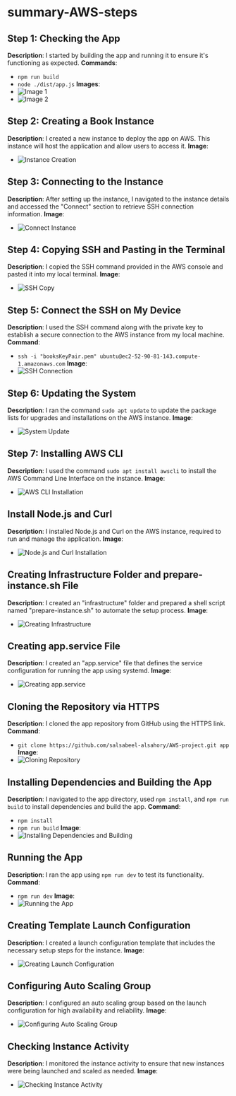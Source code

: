 # summary-AWS-steps

## Step 1: Checking the App

**Description**: I started by building the app and running it to ensure it's functioning as expected.
**Commands**:
- `npm run build`
- `node ./dist/app.js`
**Images**:
- ![Image 1](https://github.com/salsabeel-alsahory/AWS-project/assets/100838183/555f6bc7-adc8-409c-9467-04d89d14d29a)
- ![Image 2](https://github.com/salsabeel-alsahory/AWS-New-Project/assets/100838183/3269aa0c-fa0b-403e-a76f-8ac9d98a214d)


## Step 2: Creating a Book Instance

**Description**: I created a new instance to deploy the app on AWS. This instance will host the application and allow users to access it.
**Image**:
- ![Instance Creation](https://github.com/salsabeel-alsahory/AWS-New-Project/assets/100838183/d430e22d-e82d-4301-be3e-a2e7d501c4ab)


## Step 3: Connecting to the Instance

**Description**: After setting up the instance, I navigated to the instance details and accessed the "Connect" section to retrieve SSH connection information.
**Image**:
- ![Connect Instance](https://github.com/salsabeel-alsahory/AWS-project/assets/100838183/cc21beec-6edf-4c44-bc79-a63a8aa6a990.png)


## Step 4: Copying SSH and Pasting in the Terminal

**Description**: I copied the SSH command provided in the AWS console and pasted it into my local terminal.
**Image**:
- ![SSH Copy](https://github.com/salsabeel-alsahory/AWS-project/assets/100838183/f38cd329-8b6d-4820-a6b0-d71981bd9246)


## Step 5: Connect the SSH on My Device

**Description**: I used the SSH command along with the private key to establish a secure connection to the AWS instance from my local machine.
**Command**:
- `ssh -i "booksKeyPair.pem" ubuntu@ec2-52-90-81-143.compute-1.amazonaws.com`
**Image**:
- ![SSH Connection](https://github.com/salsabeel-alsahory/AWS-project/assets/100838183/4f1a8b9c-2942-4197-8159-71fe6b4b3e22)


## Step 6: Updating the System

**Description**: I ran the command `sudo apt update` to update the package lists for upgrades and installations on the AWS instance.
**Image**:
- ![System Update](https://github.com/salsabeel-alsahory/AWS-project/assets/100838183/e701fa3a-13f0-40cb-8ba6-44a21a0bc595)


## Step 7: Installing AWS CLI

**Description**: I used the command `sudo apt install awscli` to install the AWS Command Line Interface on the instance.
**Image**:
- ![AWS CLI Installation](https://github.com/salsabeel-alsahory/AWS-project/assets/100838183/9d3817cd-50f3-471d-9f54-c5ff786e391c)


## Install Node.js and Curl

**Description**: I installed Node.js and Curl on the AWS instance, required to run and manage the application.
**Image**:
- ![Node.js and Curl Installation](https://github.com/salsabeel-alsahory/AWS-New-Project/assets/100838183/80cc3a1f-6b20-4eda-8c8f-e3d96e97e630)


## Creating Infrastructure Folder and prepare-instance.sh File

**Description**: I created an "infrastructure" folder and prepared a shell script named "prepare-instance.sh" to automate the setup process.
**Image**:
- ![Creating Infrastructure](https://github.com/salsabeel-alsahory/AWS-project/assets/100838183/c06a34fe-24f2-4546-a0a3-600a272efa36)


## Creating app.service File

**Description**: I created an "app.service" file that defines the service configuration for running the app using systemd.
**Image**:
- ![Creating app.service](https://github.com/salsabeel-alsahory/AWS-project/assets/100838183/7dbd4be8-c8b0-4e31-bb11-9692d3516c95)


## Cloning the Repository via HTTPS

**Description**: I cloned the app repository from GitHub using the HTTPS link.
**Command**:
- `git clone https://github.com/salsabeel-alsahory/AWS-project.git app`
**Image**:
- ![Cloning Repository](https://github.com/salsabeel-alsahory/AWS-New-Project/assets/100838183/e30b806c-a10a-471d-b834-2fa26e2c5661)


## Installing Dependencies and Building the App

**Description**: I navigated to the app directory, used `npm install`, and `npm run build` to install dependencies and build the app.
**Command**:
- `npm install`
- `npm run build`
**Image**:
- ![Installing Dependencies and Building](https://github.com/salsabeel-alsahory/AWS-New-Project/assets/100838183/b1bc0ad2-6b80-4701-b835-386da963490d)


## Running the App

**Description**: I ran the app using `npm run dev` to test its functionality.
**Command**:
- `npm run dev`
**Image**:
- ![Running the App](https://github.com/salsabeel-alsahory/AWS-project/assets/100838183/ae19760e-d699-45fd-8acb-a692766ad4a4)


## Creating Template Launch Configuration

**Description**: I created a launch configuration template that includes the necessary setup steps for the instance.
**Image**:
- ![Creating Launch Configuration](https://github.com/salsabeel-alsahory/AWS-New-Project/assets/100838183/50cfba89-faa1-4499-bc66-309c5b243bfe)


## Configuring Auto Scaling Group

**Description**: I configured an auto scaling group based on the launch configuration for high availability and reliability.
**Image**:
- ![Configuring Auto Scaling Group](https://github.com/salsabeel-alsahory/AWS-New-Project/assets/100838183/d3daadef-1f0f-4b51-a7fe-322e1757e1cd)


## Checking Instance Activity

**Description**: I monitored the instance activity to ensure that new instances were being launched and scaled as needed.
**Image**:
- ![Checking Instance Activity](https://github.com/salsabeel-alsahory/AWS-New-Project/assets/100838183/a48cd2c0-eff9-491e-af73-26add4fae1c9)
